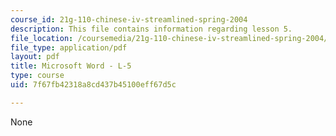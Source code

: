 ```yaml
---
course_id: 21g-110-chinese-iv-streamlined-spring-2004
description: This file contains information regarding lesson 5.
file_location: /coursemedia/21g-110-chinese-iv-streamlined-spring-2004/7f67fb42318a8cd437b45100eff67d5c_MIT21G_110S04_L_5.pdf
file_type: application/pdf
layout: pdf
title: Microsoft Word - L-5
type: course
uid: 7f67fb42318a8cd437b45100eff67d5c

---
```

None